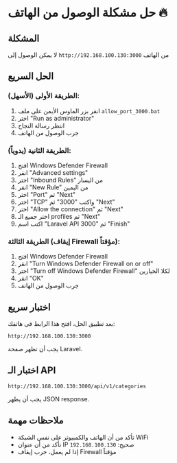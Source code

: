 # حل مشكلة الوصول من الهاتف 🔥

## المشكلة
لا يمكن الوصول إلى `http://192.168.100.130:3000` من الهاتف

## الحل السريع

### الطريقة الأولى (الأسهل):
1. انقر بزر الماوس الأيمن على ملف `allow_port_3000.bat`
2. اختر "Run as administrator"
3. انتظر رسالة النجاح
4. جرب الوصول من الهاتف

### الطريقة الثانية (يدوياً):
1. افتح Windows Defender Firewall
2. انقر "Advanced settings"
3. اختر "Inbound Rules" من اليسار
4. انقر "New Rule" من اليمين
5. اختر "Port" ثم "Next"
6. اختر "TCP" واكتب "3000" ثم "Next"
7. اختر "Allow the connection" ثم "Next"
8. اختر جميع الـ profiles ثم "Next"
9. اكتب اسم "Laravel API 3000" ثم "Finish"

### الطريقة الثالثة (إيقاف Firewall مؤقتاً):
1. افتح Windows Defender Firewall
2. انقر "Turn Windows Defender Firewall on or off"
3. اختر "Turn off Windows Defender Firewall" لكلا الخيارين
4. انقر "OK"
5. جرب الوصول من الهاتف

## اختبار سريع

بعد تطبيق الحل، افتح هذا الرابط في هاتفك:
```
http://192.168.100.130:3000
```

يجب أن تظهر صفحة Laravel.

## اختبار الـ API

```
http://192.168.100.130:3000/api/v1/categories
```

يجب أن يظهر JSON response.

## ملاحظات مهمة

- تأكد من أن الهاتف والكمبيوتر على نفس الشبكة WiFi
- تأكد من أن عنوان IP صحيح: `192.168.100.130`
- إذا لم يعمل، جرب إيقاف Firewall مؤقتاً
